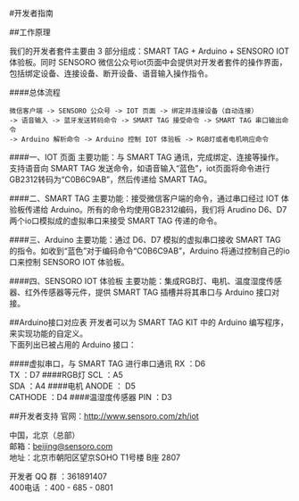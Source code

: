 #开发者指南

##工作原理

我们的开发者套件主要由 3 部分组成：SMART TAG + Arduino + SENSORO IOT 体验板。同时 SENSORO 微信公众号iot页面中会提供对开发者套件的操作界面，包括绑定设备、连接设备、断开设备、语音输入操作指令。

####总体流程
	
	微信客户端 -> SENSORO 公众号 -> IOT 页面 -> 绑定并连接设备（自动连接）
	-> 语音输入 -> 蓝牙发送转码命令 -> SMART TAG 接受命令 -> SMART TAG 串口输出命令 
	-> Arduino 解析命令 -> Arduino 控制 IOT 体验板 -> RGB灯或者电机响应命令

####一、IOT 页面
主要功能：与 SMART TAG 通讯，完成绑定、连接等操作。支持语音向 SMART TAG 发送命令，如语音输入“蓝色”，iot页面将命令进行GB2312转码为“C0B6C9AB”，然后传递给 SMART TAG。

####二、SMART TAG 
主要功能：接受微信客户端的命令，通过串口经过 IOT 体验板传递给 Arduino。所有的命令均使用GB2312编码，我们将 Arudino D6、D7 两个io口模拟成的虚拟串口来接受 SMART TAG 传递的命令。

####三、Arduino
主要功能：通过 D6、D7 模拟的虚拟串口接收 SMART TAG 的指令。如收到“蓝色”对于编码命令“C0B6C9AB”，Arduino 将通过控制自己的io口来控制 SENSORO IOT 体验板。

####四、SENSORO IOT 体验板
主要功能：集成RGB灯、电机、温度湿度传感器、红外传感器等元件，提供 SMART TAG 插槽并将其串口与 Arduino 接口对接。

##Arduino接口对应表
开发者可以为 SMART TAG KIT 中的 Arduino 编写程序，来实现功能的自定义。     
下面列出已被占用的 Arduino 接口：

####虚拟串口，与 SMART TAG 进行串口通讯
	RX ：D6    
	TX ：D7
####RGB灯
	SCL ：A5    
	SDA ：A4
####电机
	ANODE ： D5    
	CATHODE ：D4
####温湿度传感器
	PIN ：D3


##开发者支持
官网：http://www.sensoro.com/zh/iot

中国，北京（总部）      
邮箱：beijing@sensoro.com      
地址：北京市朝阳区望京SOHO T1号楼 B座 2807

开发者 QQ 群 ：361891407     
400电话 ：400 - 685 - 0801 








